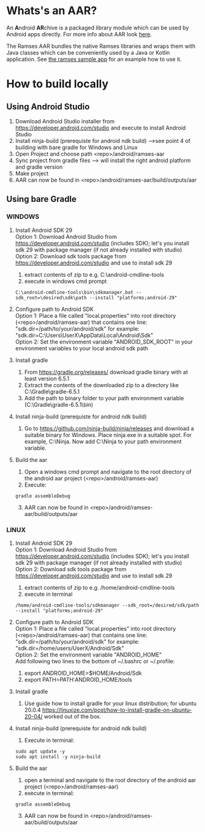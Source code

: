 # Whats's an AAR?

An **A**ndroid **AR**chive is a packaged library module which can be used by Android apps directly.
For more info about AAR look [here](https://developer.android.com/studio/projects/android-library).

The Ramses AAR bundles the native Ramses libraries and wraps them with Java classes which can be
conveniently used by a Java or Kotlin application. See [the ramses sample app](https://github.com/bmwcarit/ramses-sample-app)
for an example how to use it.

# How to build locally

## Using Android Studio

1. Download Android Studio installer from https://developer.android.com/studio and execute to install Android Studio
2. Install ninja-build (prerequiste for android ndk build) -->see point 4 of building with bare gradle for Windows and Linux
3. Open Project and choose path \<repo\>/android/ramses-aar
4. Sync project from gradle files --> will install the right android platform and gradle version
5. Make project
6. AAR can now be found in \<repo\>/android/ramses-aar/build/outputs/aar

## Using bare Gradle

### WINDOWS

1. Install Android SDK 29<br />
    Option 1: Download Android Studio from https://developer.android.com/studio (includes SDK); let's you install sdk 29 with package manager (if not already installed with studio)<br />
    Option 2: Download sdk tools package from https://developer.android.com/studio and use to install sdk 29
    1. extract contents of zip to e.g. C:\android-cmdline-tools
    2. execute in windows cmd prompt
    ```shell
    C:\android-cmdline-tools\bin\sdkmanager.bat --sdk_root=\desired\sdk\path --install "platforms;android-29"
    ```

2. Configure path to Android SDK<br />
    Option 1: Place a file called "local.properties" into root directory (\<repo\>/android/ramses-aar) that contains one line:
    "sdk.dir=/path/to/your/android/sdk" for example: "sdk.dir=C\:\\Users\\UserX\\AppData\\Local\\Android\\Sdk"<br />
    Option 2: Set the environment variable "ANDROID_SDK_ROOT" in your environment variables to your local android sdk path

3. Install gradle
    1. From https://gradle.org/releases/ download gradle binary with at least version 6.5.1
    2. Extract the contents of the downloaded zip to a directory like C:\Gradle\gradle-6.5.1
    3. Add the path to binary folder to your path environment variable (C:\Gradle\gradle-6.5.1\bin)

4. Install ninja-build (prerequiste for android ndk build)
    1. Go to https://github.com/ninja-build/ninja/releases and download a suitable binary for Windows. Place ninja.exe in a suitable spot. For example, C:\Ninja. Now add C:\\Ninja to your path environment variable.

5. Build the aar
    1. Open a windows cmd prompt and navigate to the root directory of the android aar project (\<repo\>/android/ramses-aar)
    2. Execute:
    ```shell
    gradle assembleDebug
    ```
    3. AAR can now be found in \<repo\>/android/ramses-aar/build/outputs/aar

### LINUX

1. Install Android SDK 29<br />
    Option 1: Download Android Studio from https://developer.android.com/studio (includes SDK); let's you install sdk 29 with package manager (if not already installed with studio)<br />
    Option 2: Download sdk tools package from https://developer.android.com/studio and use to install sdk 29
    1. extract contents of zip to e.g. /home/android-cmdline-tools
    2. execute in terminal
    ```shell
    /home/android-cmdline-tools/sdkmanager --sdk_root=/desired/sdk/path --install "platforms;android-29"
    ```

2. Configure path to Android SDK<br />
    Option 1: Place a file called "local.properties" into root directory (\<repo\>/android/ramses-aar) that contains one line:
    "sdk.dir=/path/to/your/android/sdk" for example: "sdk.dir=/home/users/UserX/Android/Sdk" <br />
    Option 2: Set the environment variable "ANDROID_HOME" <br />
    Add following two lines to the bottom of ~/.bashrc or ~/.profile: <br />
    1. export ANDROID_HOME=$HOME/Android/Sdk<br />
    2. export PATH=$PATH:$ANDROID_HOME/tools<br />

3. Install gradle
    1. Use guide how to install gradle for your linux distribution; for ubuntu 20.0.4 https://linuxize.com/post/how-to-install-gradle-on-ubuntu-20-04/ worked out of the box.

4. Install ninja-build (prerequiste for android ndk build)
    1. Execute in terminal:
    ```shell
    sudo apt update -y
    sudo apt install -y ninja-build
    ```

5. Build the aar
    1. open a terminal and navigate to the root directory of the android aar project (\<repo\>/android/ramses-aar)
    2. execute in terminal:
    ```shell
    gradle assembleDebug
    ```
    3. AAR can now be found in \<repo\>/android/ramses-aar/build/outputs/aar
